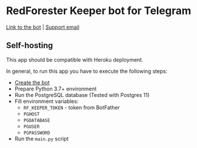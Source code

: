 # RedForester Keeper bot for Telegram

[Link to the bot](https://t.me/redforester_keeper_bot) | [Support email](mailto:support@redforester.com)

## Self-hosting

This app should be compatible with Heroku deployment.

In general, to run this app you have to execute the following steps:
- [Create the bot](https://core.telegram.org/bots#6-botfather)
- Prepare Python 3.7+ environment
- Run the PostgreSQL database (Tested with Postgres 11)
- Fill environment variables:
  - `RF_KEEPER_TOKEN` - token from BotFather
  - `PGHOST`
  - `PGDATABASE`
  - `PGUSER`
  - `PGPASSWORD`
- Run the `main.py` script
